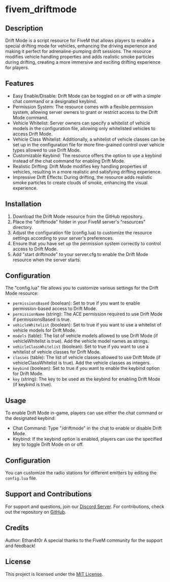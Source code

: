 # fivem_driftmode

## Description

Drift Mode is a script resource for FiveM that allows players to enable a special drifting mode for vehicles, enhancing the driving experience and making it perfect for adrenaline-pumping drift sessions. The resource modifies vehicle handling properties and adds realistic smoke particles during drifting, creating a more immersive and exciting drifting experience for players.

## Features

- Easy Enable/Disable: Drift Mode can be toggled on or off with a simple chat command or a designated keybind.
- Permission System: The resource comes with a flexible permission system, allowing server owners to grant or restrict access to the Drift Mode command.
- Vehicle Whitelist: Server owners can specify a whitelist of vehicle models in the configuration file, allowing only whitelisted vehicles to access Drift Mode.
- Vehicle Class Whitelist: Additionally, a whitelist of vehicle classes can be set up in the configuration file for more fine-grained control over vehicle types allowed to use Drift Mode.
- Customizable Keybind: The resource offers the option to use a keybind instead of the chat command for enabling Drift Mode.
- Realistic Drifting: Drift Mode modifies key handling properties of vehicles, resulting in a more realistic and satisfying drifting experience.
- Impressive Drift Effects: During drifting, the resource adds realistic smoke particles to create clouds of smoke, enhancing the visual experience.

## Installation

1. Download the Drift Mode resource from the GitHub repository.
2. Place the "driftmode" folder in your FiveM server's "resources" directory.
3. Adjust the configuration file (config.lua) to customize the resource settings according to your server's preferences.
4. Ensure that you have set up the permission system correctly to control access to Drift Mode.
5. Add "start driftmode" to your server.cfg to enable the Drift Mode resource when the server starts.

## Configuration

The "config.lua" file allows you to customize various settings for the Drift Mode resource:

- `permissionsBased` (boolean): Set to true if you want to enable permission-based access to Drift Mode.
- `permissionName` (string): The ACE permission required to use Drift Mode if permissionsBased is true.
- `vehicleWhitelist` (boolean): Set to true if you want to use a whitelist of vehicle models for Drift Mode.
- `models` (table): The list of vehicle models allowed to use Drift Mode (if vehicleWhitelist is true). Add the vehicle model names as strings.
- `vehicleClassWhitelist` (boolean): Set to true if you want to use a whitelist of vehicle classes for Drift Mode.
- `classes` (table): The list of vehicle classes allowed to use Drift Mode (if vehicleClassWhitelist is true). Add the vehicle classes as integers.
- `keybind` (boolean): Set to true if you want to enable the keybind option for Drift Mode.
- `key` (string): The key to be used as the keybind for enabling Drift Mode (if keybind is true).

## Usage

To enable Drift Mode in-game, players can use either the chat command or the designated keybind:

- Chat Command: Type "/driftmode" in the chat to enable or disable Drift Mode.
- Keybind: If the keybind option is enabled, players can use the specified key to toggle Drift Mode on or off.

## Configuration <a name="configuration"></a>
You can customize the radio stations for different emitters by editing the `config.lua` file.

## Support and Contributions <a name="support"></a>
For support and questions, join our [Discord Server](https://discord.gg/BGwrmpjRyQ).
For contributions, check out the repository on [GitHub](https://github.com/ethanfs20/fivem_radioworld/blob/main/README.md).

## Credits <a name="credits"></a>
Author: Ethan4t0r
A special thanks to the FiveM community for the support and feedback!

## License <a name="license"></a>
This project is licensed under the [MIT License](LICENSE).
